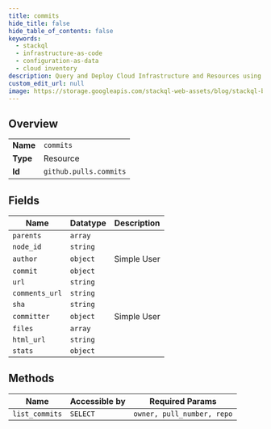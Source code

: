 ```yaml
---
title: commits
hide_title: false
hide_table_of_contents: false
keywords:
  - stackql
  - infrastructure-as-code
  - configuration-as-data
  - cloud inventory
description: Query and Deploy Cloud Infrastructure and Resources using SQL
custom_edit_url: null
image: https://storage.googleapis.com/stackql-web-assets/blog/stackql-blog-post-featured-image.png
---
```

  
    

## Overview
<table><tbody>
<tr><td><b>Name</b></td><td><code>commits</code></td></tr>
<tr><td><b>Type</b></td><td>Resource</td></tr>
<tr><td><b>Id</b></td><td><code>github.pulls.commits</code></td></tr>
</tbody></table>

## Fields
| Name | Datatype | Description |
| ---- | -------- | ----------- |
| `parents` | `array` |  |
| `node_id` | `string` |  |
| `author` | `object` | Simple User |
| `commit` | `object` |  |
| `url` | `string` |  |
| `comments_url` | `string` |  |
| `sha` | `string` |  |
| `committer` | `object` | Simple User |
| `files` | `array` |  |
| `html_url` | `string` |  |
| `stats` | `object` |  |
## Methods
| Name | Accessible by | Required Params |
| ---- | ------------- | --------------- |
| `list_commits` | `SELECT` | `owner, pull_number, repo` |
